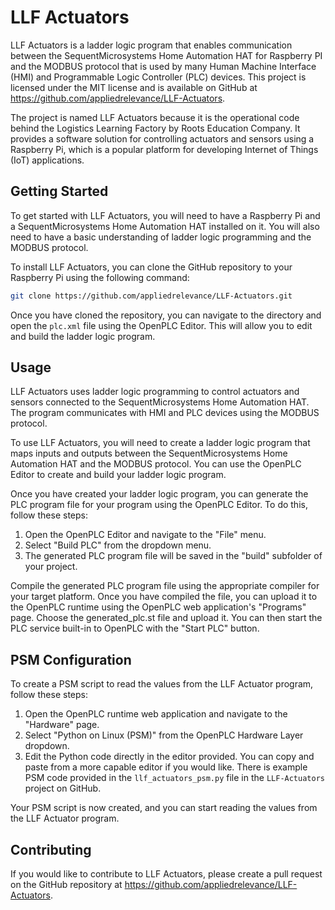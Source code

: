 # LLF Actuators

LLF Actuators is a ladder logic program that enables communication between the SequentMicrosystems Home Automation HAT for Raspberry PI and the MODBUS protocol that is used by many Human Machine Interface (HMI) and Programmable Logic Controller (PLC) devices. This project is licensed under the MIT license and is available on GitHub at <https://github.com/appliedrelevance/LLF-Actuators>.

The project is named LLF Actuators because it is the operational code behind the Logistics Learning Factory by Roots Education Company. It provides a software solution for controlling actuators and sensors using a Raspberry Pi, which is a popular platform for developing Internet of Things (IoT) applications.

## Getting Started

To get started with LLF Actuators, you will need to have a Raspberry Pi and a SequentMicrosystems Home Automation HAT installed on it. You will also need to have a basic understanding of ladder logic programming and the MODBUS protocol.

To install LLF Actuators, you can clone the GitHub repository to your Raspberry Pi using the following command:

```bash
git clone https://github.com/appliedrelevance/LLF-Actuators.git
```

Once you have cloned the repository, you can navigate to the directory and open the `plc.xml` file using the OpenPLC Editor. This will allow you to edit and build the ladder logic program.

## Usage

LLF Actuators uses ladder logic programming to control actuators and sensors connected to the SequentMicrosystems Home Automation HAT. The program communicates with HMI and PLC devices using the MODBUS protocol.

To use LLF Actuators, you will need to create a ladder logic program that maps inputs and outputs between the SequentMicrosystems Home Automation HAT and the MODBUS protocol. You can use the OpenPLC Editor to create and build your ladder logic program.

Once you have created your ladder logic program, you can generate the PLC program file for your program using the OpenPLC Editor. To do this, follow these steps:

1. Open the OpenPLC Editor and navigate to the "File" menu.
2. Select "Build PLC" from the dropdown menu.
3. The generated PLC program file will be saved in the "build" subfolder of your project.

Compile the generated PLC program file using the appropriate compiler for your target platform. Once you have compiled the file, you can upload it to the OpenPLC runtime using the OpenPLC web application's "Programs" page. Choose the generated_plc.st file and upload it. You can then start the PLC service built-in to OpenPLC with the "Start PLC" button.

## PSM Configuration

To create a PSM script to read the values from the LLF Actuator program, follow these steps:

1. Open the OpenPLC runtime web application and navigate to the "Hardware" page.
2. Select "Python on Linux (PSM)" from the OpenPLC Hardware Layer dropdown.
3. Edit the Python code directly in the editor provided. You can copy and paste from a more capable editor if you would like. There is example PSM code provided in the `llf_actuators_psm.py` file in the `LLF-Actuators` project on GitHub.

Your PSM script is now created, and you can start reading the values from the LLF Actuator program.

## Contributing

If you would like to contribute to LLF Actuators, please create a pull request on the GitHub repository at <https://github.com/appliedrelevance/LLF-Actuators>.


